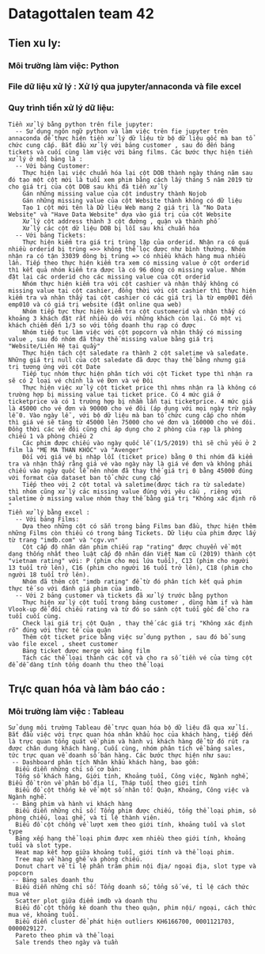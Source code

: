 # Datagottalen team 42
## Tien xu ly: 
  ### Môi trường làm việc: Python
  ### File dữ liệu xử lý : Xử lý qua jupyter/annaconda và file excel
  ### Quy trình tiền xử lý dữ liệu: 
    Tiền xử lý bằng python trên file jupyter:
      -- Sử dụng ngôn ngữ python và làm việc trên fie jupyter trên annaconda để thực hiện tiền xử lý dữ liệu từ bộ dữ liệu gốc mà ban tổ chức cung cấp. Bắt đầu xử lý với bảng customer , sau đó đến bảng tickets và cuối cùng làm việc với bảng films. Các bước thực hiện tiền xử lý ở mỗi bảng là : 
      -- Với bảng Customer: 
        Thực hiện lại việc chuẩn hóa lại cột DOB thành ngày tháng năm sau đó tạo một cột mới là tuổi xem phim bằng cách lấy tháng 5 năm 2019 từ cho giá trị của cột DOB sau khi đã tiền xử lý 
        Gán những missing value của cột industry thành Nojob
        Gán những missing value của cột Website thành không có dữ liệu
        Tạo 1 cột mới tên là Dữ liệu Web mang 2 giá trị là "No Data Website" và "Have Data Website" dựa vào giá trị của cột Website
        Xử lý cột address thành 3 cột đường , quận và thành phố 
        Xử lý các cột dữ liệu DOB bị lỗi sau khi chuẩn hóa 
      -- Với bảng Tickets:
        Thực hiện kiểm tra giá trị trùng lặp của orderid. Nhận ra có quá nhiều orderid bị trùng =>> không thể lọc được như bình thường. Nhóm nhận ra có tận 33039 dòng bị trùng => có nhiều khách hàng mua nhiều lần. Tiếp theo thực hiện kiểm tra xem có missing value ở cột orderid thì kết quả nhóm kiểm tra được là có 96 dòng có missing value. Nhóm đặt lại các orderid cho các missing value của cột orderid
        Nhóm thực hiện kiểm tra với cột cashier và nhận thấy không có missing value tại cột cashier, đồng thời với cột cashier thì thực hiện kiểm tra và nhận thấy tại cột cashier có các giá trị là từ emp001 đến emp010 và có giá trị website (đặt online qua web)
        Nhóm tiếp tực thực hiện kiểm tra cột customerid và nhận thấy có khoảng 3 khách đặt rất nhiều do với những khách còn lại. Có một vị khách chiếm đến 1/3 so với tổng doanh thu rạp có được 
        Nhóm tiếp tục làm việc với cột popcorn và nhận thấy có missing value , sau đó nhóm đã thay thế missing value bằng giá trị "Website/Liên Hệ tại quầy"
        Thực hiện tách cột saledate ra thành 2 cột saletime và saledate. Những giá trị null của cột saledate đã được thay thế bằng nhưng giá trị tương ứng với cột Date
        Tiếp tục nhóm thực hiện phân tích với cột Ticket type thì nhận ra sẽ có 2 loại vé chính là vé Đơn và vé Đôi
        Thực hiện việc xử lý cột ticket price thì nhms nhận ra là không có trường hợp bị missing value tại ticket price. Có 4 mức giá ở ticketprice và có 1 trường hợp bị nhầm lẫn tại ticketprice. 4 mức giá là 45000 cho vé đơn và 90000 cho vé đôi (áp dụng với mọi ngày trừ ngày lễ 0. Vào ngày lễ , với bộ dữ liệu mà ban tổ chức cung cấp cho nhóm thì giá vé sẽ tăng từ 45000 lên 75000 cho vé đơn và 160000 cho vé đôi. Đồng thời các vé đôi cũng chỉ áp dụng cho 2 phòng của rạp là phòng chiếu 1 và phòng chiếu 2
        Các phim được chiếu vào ngày quốc lễ (1/5/2019) thì sẽ chủ yếu ở 2 film là "MẸ MA THAN KHÓC" và "Avenger"
        Đối với giá vé bị nhập lỗi (ticket price) bằng 0 thi nhóm đã kiểm tra và nhận thấy rằng giá vé vào ngày này là giá vé đơn và không phải chiếu vào ngày quốc lễ nên nhóm đã thay thế giá trị 0 bằng 45000 đúng với format của dataset ban tổ chức cung cấp
        Tiếp theo với 2 cột total và saletime(được tách ra từ saledate) thì nhóm cũng xử lý các missing value đúng với yêu cầu , riêng với saletime ở missing value nhóm thay thế bằng giá trị "Không xác định rõ "
    Tiền xử lý bằng excel :
      -- Với bảng Films: 
        Dựa theo những cột có sẵn trong bảng Films ban đầu, thực hiện thêm những Films còn thiếu có trong bảng Tickets. Dữ liệu của phim được lấy từ trang "imdb.com" và "cgv.vn" 
        Cột cấp độ nhãn dán phim chiếu rạp "rating" được chuyển về một dạng thống nhất theo luật cấp độ nhãn dán Việt Nam cũ (2019) thành cột "vietnam rating" với: P (phim cho mọi lứa tuổi), C13 (phim cho người 13 tuổi trở lên), C16 (phim cho người 16 tuổi trở lên), C18 (phim cho người 18 tuổi trở lên).
        Nhóm đã thêm cột "imdb rating" để từ đó phân tích kết quả phim thực tế so với đánh giá phim của imdb.  
      -- Với 2 bảng customer và tickets đã xử lý trước bằng python
        Thực hiện xử lý cột tuổi trong bảng customer , dùng hàm if và hàm Vlook-up để đối chiếu rating và từ đó so sánh cột tuổi gốc để cho ra tuổi cuối cùng. 
        Check lại giá trị cột Quận , thay thế các giá trị "Không xác định rõ" đúng với thực tế của quận 
        Thêm cột ticket price bằng việc sử dụng python , sau đó bổ sung vào file excel , sheet customer
        Bảng ticket được merge với bảng film
        Tách các thể loại thành các cột và cho ra số tiền vé của từng cột để dễ dàng tính tổng doanh thu theo thể loại
  ## Trực quan hóa và làm báo cáo :
  ### Môi trường làm việc : Tableau
    Sử dụng môi trường Tableau để trực quan hóa bộ dữ liệu đã qua xử lí. Bắt đầu việc với trực quan hóa nhân khẩu học của khách hàng, tiếp đến là trực quan tổng quát về phim và hành vi khách hàng để từ đó rút ra được chân dung khách hàng. Cuối cùng, nhóm phân tích về bảng sales, tức trực quan về doanh số bán hàng. Các bước thực hiện như sau:
     -- Dashboard phân tích Nhân khẩu khách hàng, bao gồm:
      Biểu diễn những chỉ số cơ bản: 
      Tổng số khách hàng, Giới tính, Khoảng tuổi, Công việc, Ngành nghề, Biểu đồ tròn về phân bổ địa lí, Tháp tuổi theo giới tính
      Biểu đồ cột thống kê về một số nhân tố: Quận, Khoảng, Công việc và Ngành nghề. 
     -- Bảng phim và hành vi khách hàng
      Biểu diễn những chỉ số: Tổng phim được chiếu, tổng thể loại phim, số phòng chiếu, loại ghế, và tỉ lệ thành viên.
      Biểu đồ cột chồng về lượt xem theo giới tính, khoảng tuổi và slot type
      Bảng xếp hạng thể loại phim được xem nhiều theo giới tính, khoảng tuổi và slot type.
      Heat map kết hợp giữa khoảng tuổi, giới tính và thể loại phim.
      Tree map về hàng ghế và phòng chiếu.
      Donut chart về tỉ lệ phần trăm phim nội địa/ ngoại địa, slot type và popcorn
     -- Bảng sales doanh thu
      Biểu diễn những chỉ số: Tổng doanh số, tổng số vé, tỉ lệ cách thức mua vé
      Scatter plot giữa điểm imdb và doanh thu 
      Biểu đồ cột thống kê doanh thu theo quận, phim nội/ ngoại, cách thức mua vé, khoảng tuổi.
      Biểu diễn cluster để phát hiện outliers KH6166700, 0001121703, 0000029127.
      Pareto theo phim và thể loại
      Sale trends theo ngày và tuần



